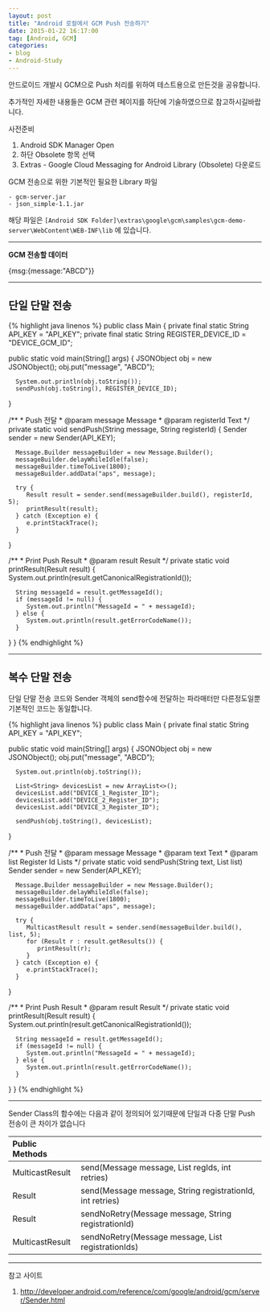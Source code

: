 ```yaml
---
layout: post
title: "Android 로컬에서 GCM Push 전송하기"
date: 2015-01-22 16:17:00
tag: [Android, GCM]
categories:
- blog
- Android-Study
---
```


안드로이드 개발시 GCM으로 Push 처리를 위하여 테스트용으로 만든것을 공유합니다.

추가적인 자세한 내용들은 GCM 관련 페이지를 하단에 기술하였으므로 참고하시길바랍니다.

<!--more-->

사전준비

1. Android SDK Manager Open
2. 하단 Obsolete 항목 선택
3. Extras - Google Cloud Messaging for Android Library (Obsolete) 다운로드

GCM 전송으로 위한 기본적인 필요한 Library 파일

```
- gcm-server.jar
- json_simple-1.1.jar
```

해당 파일은 `[Android SDK Folder]\extras\google\gcm\samples\gcm-demo-server\WebContent\WEB-INF\lib` 에 있습니다.

- - -

**GCM 전송할 데이터**

{msg:{message:"ABCD"}}

- - -

## 단일 단말 전송

{% highlight java linenos %}
public class Main {
   private final static String API_KEY = "API_KEY";
   private final static String REGISTER_DEVICE_ID = "DEVICE_GCM_ID";

   public static void main(String[] args) {
      JSONObject obj = new JSONObject();
      obj.put("message", "ABCD");

      System.out.println(obj.toString());
      sendPush(obj.toString(), REGISTER_DEVICE_ID);
   }

   /**
    * Push 전달
    * @param message Message
    * @param registerId Text
    */
   private static void sendPush(String message, String registerId) {
      Sender sender = new Sender(API_KEY);

      Message.Builder messageBuilder = new Message.Builder();
      messageBuilder.delayWhileIdle(false);
      messageBuilder.timeToLive(1800);
      messageBuilder.addData("aps", message);

      try {
         Result result = sender.send(messageBuilder.build(), registerId, 5);
         printResult(result);
      } catch (Exception e) {
         e.printStackTrace();
      }
   }

   /**
	* Print Push Result
    * @param result Result
    */
   private static void printResult(Result result) {
      System.out.println(result.getCanonicalRegistrationId());

      String messageId = result.getMessageId();
      if (messageId != null) {
         System.out.println("MessageId = " + messageId);
      } else {
         System.out.println(result.getErrorCodeName());
      }
   }
}
{% endhighlight %}

- - -

## 복수 단말 전송

단일 단말 전송 코드와 Sender 객체의 send함수에 전달하는 파라매터만 다른정도일뿐 기본적인 코드는 동일합니다.

{% highlight java linenos %}
public class Main {
   private final static String API_KEY = "API_KEY";

   public static void main(String[] args) {
      JSONObject obj = new JSONObject();
      obj.put("message", "ABCD");

      System.out.println(obj.toString());

      List<String> devicesList = new ArrayList<>();
      devicesList.add("DEVICE_1_Register_ID");
      devicesList.add("DEVICE_2_Register_ID");
      devicesList.add("DEVICE_3_Register_ID");

      sendPush(obj.toString(), devicesList);
   }

   /**
    * Push 전달
    * @param message Message
	* @param text Text
	* @param list Register Id Lists
	*/
   private static void sendPush(String text, List<String> list)
      Sender sender = new Sender(API_KEY);

      Message.Builder messageBuilder = new Message.Builder();
      messageBuilder.delayWhileIdle(false);
      messageBuilder.timeToLive(1800);
      messageBuilder.addData("aps", message);

      try {
         MulticastResult result = sender.send(messageBuilder.build(), list, 5);
         for (Result r : result.getResults()) {
            printResult(r);
         }
      } catch (Exception e) {
         e.printStackTrace();
      }
   }

   /**
	* Print Push Result
    * @param result Result
    */
   private static void printResult(Result result) {
      System.out.println(result.getCanonicalRegistrationId());

      String messageId = result.getMessageId();
      if (messageId != null) {
         System.out.println("MessageId = " + messageId);
      } else {
         System.out.println(result.getErrorCodeName());
      }
   }
}
{% endhighlight %}

- - -

Sender Class의 함수에는 다음과 같이 정의되어 있기때문에 단일과 다중 단말 Push 전송이 큰 차이가 없습니다

| Public Methods | |
| :-- | :-- |
| MulticastResult |	send(Message message, List<String> regIds, int retries) |
| Result | send(Message message, String registrationId, int retries) |
| Result | sendNoRetry(Message message, String registrationId) |
| MulticastResult | sendNoRetry(Message message, List<String> registrationIds) |

- - -

참고 사이트

1. http://developer.android.com/reference/com/google/android/gcm/server/Sender.html
